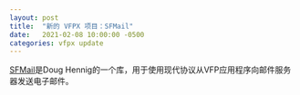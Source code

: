 ```yaml
---
layout: post
title:  "新的 VFPX 项目：SFMail"
date:   2021-02-08 10:00:00 -0500
categories: vfpx update
---
```


[SFMail](https://github.com/DougHennig/SFMail)是Doug Hennig的一个库，用于使用现代协议从VFP应用程序向邮件服务器发送电子邮件。
